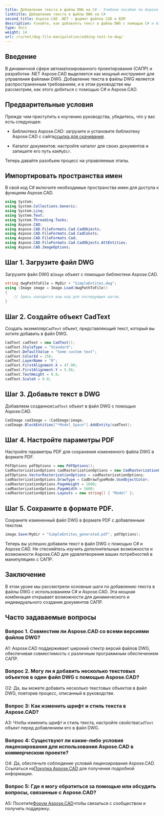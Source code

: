 ```yaml
---
title: Добавление текста в файлы DWG на C# - Учебное пособие по Aspose.CAD
linktitle: Добавление текста в файлы DWG на C#
second_title: Aspose.CAD .NET — формат файлов CAD и BIM
description: Узнайте, как добавлять текст в файлы DWG с помощью C# и Aspose.CAD. Следуйте этому пошаговому руководству для бесшовной интеграции. Изучите документацию Aspose.CAD для получения подробных рекомендаций.
type: docs
weight: 14
url: /ru/net/dwg-file-manipulation/adding-text-to-dwg/
---
```

## Введение

В динамичной сфере автоматизированного проектирования (САПР) и разработки .NET Aspose.CAD выделяется как мощный инструмент для управления файлами DWG. Добавление текста в файлы DWG является распространенным требованием, и в этом руководстве мы рассмотрим, как этого добиться с помощью C# и Aspose.CAD.

## Предварительные условия

Прежде чем приступить к изучению руководства, убедитесь, что у вас есть следующее:

-  Библиотека Aspose.CAD: загрузите и установите библиотеку Aspose.CAD с сайта[ссылка для скачивания](https://releases.aspose.com/cad/net/).

-  Каталог документов: настройте каталог для своих документов и запишите его путь как`MyDir`.

Теперь давайте разобьем процесс на управляемые этапы.

## Импортировать пространства имен

В свой код C# включите необходимые пространства имен для доступа к функциям Aspose.CAD.

```csharp
using System;
using System.Collections.Generic;
using System.Linq;
using System.Text;
using System.Threading.Tasks;
using Aspose.CAD;
using Aspose.CAD.FileFormats.Cad.CadObjects;
using Aspose.CAD.FileFormats.Cad.CadConsts;
using Aspose.CAD.FileFormats.Cad;
using Aspose.CAD.FileFormats.Cad.CadObjects.AttEntities;
using Aspose.CAD.ImageOptions;
```

## Шаг 1. Загрузите файл DWG

 Загрузите файл DWG в`Image` объект с помощью библиотеки Aspose.CAD.

```csharp
string dwgPathToFile = MyDir + "SimpleEntites.dwg";
using (Image image = Image.Load(dwgPathToFile))
{
    // Здесь находится ваш код для последующих шагов.
}
```

## Шаг 2. Создайте объект CadText

 Создать экземпляр`CadText` объект, представляющий текст, который вы хотите добавить в файл DWG.

```csharp
CadText cadText = new CadText();
cadText.StyleType = "Standard";
cadText.DefaultValue = "Some custom text";
cadText.ColorId = 256;
cadText.LayerName = "0";
cadText.FirstAlignment.X = 47.90;
cadText.FirstAlignment.Y = 5.56;
cadText.TextHeight = 0.8;
cadText.ScaleX = 0.0;
```

## Шаг 3. Добавьте текст в DWG

 Добавляем созданное`CadText` объект в файл DWG с помощью Aspose.CAD.

```csharp
CadImage cadImage = (CadImage)image;
cadImage.BlockEntities["*Model_Space"].AddEntity(cadText);
```

## Шаг 4. Настройте параметры PDF

Настройте параметры PDF для сохранения измененного файла DWG в формате PDF.

```csharp
PdfOptions pdfOptions = new PdfOptions();
CadRasterizationOptions cadRasterizationOptions = new CadRasterizationOptions();
pdfOptions.VectorRasterizationOptions = cadRasterizationOptions;
cadRasterizationOptions.DrawType = CadDrawTypeMode.UseObjectColor;
cadRasterizationOptions.PageHeight = 1600;
cadRasterizationOptions.PageWidth = 1600;
cadRasterizationOptions.Layouts = new string[] { "Model" };
```

## Шаг 5. Сохраните в формате PDF.

Сохраните измененный файл DWG в формате PDF с добавленным текстом.

```csharp
image.Save(MyDir + "SimpleEntites_generated.pdf", pdfOptions);
```

Теперь вы успешно добавили текст в файл DWG с помощью C# и Aspose.CAD. Не стесняйтесь изучить дополнительные возможности и возможности Aspose.CAD для удовлетворения ваших потребностей в манипуляциях с САПР.

## Заключение

В этом уроке мы рассмотрели основные шаги по добавлению текста в файлы DWG с использованием C# и Aspose.CAD. Эта мощная комбинация открывает возможности для динамического и индивидуального создания документов САПР.

## Часто задаваемые вопросы

### Вопрос 1. Совместим ли Aspose.CAD со всеми версиями файлов DWG?

A1: Aspose.CAD поддерживает широкий спектр версий файлов DWG, обеспечивая совместимость с различным программным обеспечением САПР.

### Вопрос 2. Могу ли я добавить несколько текстовых объектов в один файл DWG с помощью Aspose.CAD?

О2: Да, вы можете добавить несколько текстовых объектов в файл DWG, повторив процесс, описанный в руководстве.

### Вопрос 3: Как изменить шрифт и стиль текста в Aspose.CAD?

 A3: Чтобы изменить шрифт и стиль текста, настройте свойства`CadText` объект перед добавлением его в файл DWG.

### Вопрос 4: Существуют ли какие-либо условия лицензирования для использования Aspose.CAD в коммерческом проекте?

 О4: Да, обеспечьте соблюдение условий лицензирования Aspose.CAD. Ссылаться на[Покупка Aspose.CAD](https://purchase.aspose.com/buy) для получения подробной информации.

### Вопрос 5: Где я могу обратиться за помощью или обсудить вопросы, связанные с Aspose.CAD?

A5: Посетите[Форум Aspose.CAD](https://forum.aspose.com/c/cad/19)чтобы связаться с сообществом и получить поддержку.